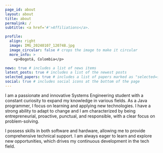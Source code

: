 ```yaml
---
page_id: about
layout: about
title: about
permalink: /
subtitle: <a href='#'>Affiliations</a>.

profile:
  align: right
  image: IMG_20240107_120748.jpg
  image_circular: false # crops the image to make it circular
  more_info: >
    <p>Bogotá, Colombia</p>

news: true # includes a list of news items
latest_posts: true # includes a list of the newest posts
selected_papers: true # includes a list of papers marked as "selected={true}"
social: true # includes social icons at the bottom of the page
---
```


I am a passionate and innovative Systems Engineering student with a constant curiosity to expand my knowledge in various fields. As a Java programmer, I focus on learning and applying new technologies. I have a strong ability to adapt to change and I am characterized by being entrepreneurial, proactive, punctual, and responsible, with a clear focus on problem-solving.

I possess skills in both software and hardware, allowing me to provide comprehensive technical support. I am always eager to learn and explore new opportunities, which drives my continuous development in the tech field.
